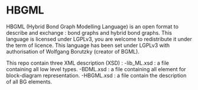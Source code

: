 # HBGML
HBGML (Hybrid Bond Graph Modelling Language) is an open format to describe and exchange : bond graphs and hybrid bond graphs. This language is licensed under LGPLv3,  you are welcome to redistribute it under the term of licence. This language has been set under LGPLv3 with authorisation of Wolfgang Borutzky (creator of BGML).

This repo contain three XML description (XSD) :
-lib_ML.xsd : a file containing all low level types.
-BDML.xsd : a file containing all element for block-diagram representation.
-HBGML.xsd : a file contain the description of all BG elements.